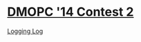 # [DMOPC '14 Contest 2](http://www.dmoj.ca/contest/dmopc14c2)

[Logging Log](http://www.dmoj.ca/problem/dmopc14c2p1)
